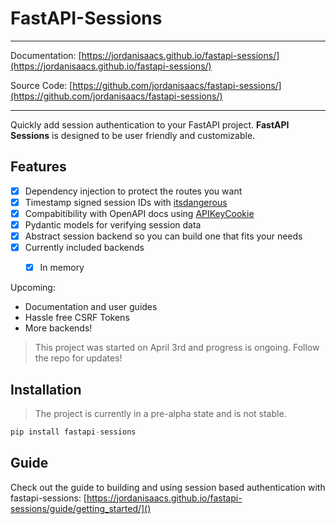 # FastAPI-Sessions



---

Documentation: [https://jordanisaacs.github.io/fastapi-sessions/](https://jordanisaacs.github.io/fastapi-sessions/)

Source Code: [https://github.com/jordanisaacs/fastapi-sessions/](https://github.com/jordanisaacs/fastapi-sessions/)

---

Quickly add session authentication to your FastAPI project. **FastAPI Sessions** is designed to be user friendly and customizable.


## Features

- [x] Dependency injection to protect the routes you want
- [x] Timestamp signed session IDs with [itsdangerous](https://itsdangerous.palletsprojects.com/en/1.1.x/)
- [x] Compabitibility with OpenAPI docs using [APIKeyCookie](https://swagger.io/docs/specification/authentication/cookie-authentication/)
- [x] Pydantic models for verifying session data
- [x] Abstract session backend so you can build one that fits your needs
- [x] Currently included backends
    - [x] In memory


Upcoming:

* Documentation and user guides
* Hassle free CSRF Tokens
* More backends!

> This project was started on April 3rd and progress is ongoing. Follow the repo for updates!

## Installation

> The project is currently in a pre-alpha state and is not stable.

```py
pip install fastapi-sessions
```

## Guide

Check out the guide to building and using session based authentication with fastapi-sessions: [https://jordanisaacs.github.io/fastapi-sessions/guide/getting_started/]()
